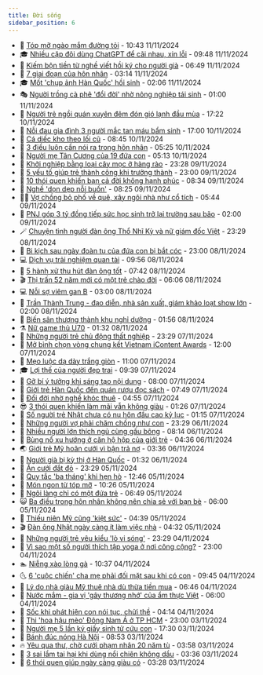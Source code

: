 ```yaml
---
title: Đời sống
sidebar_position: 6
---
```


<!-- vnexpress-doi-song:START -->
- 🚀 [Tóp mỡ ngào mắm đường tỏi](https://vnexpress.net/top-mo-ngao-mam-duong-toi-4814783.html) - 10:43 11/11/2024
- 🎓 [Nhiều cặp đôi dùng ChatGPT để cãi nhau, xin lỗi](https://vnexpress.net/nhieu-cap-doi-dung-chatgpt-de-cai-nhau-xin-loi-4814645.html) - 09:48 11/11/2024
- 🚦 [Kiếm bộn tiền từ nghề viết hồi ký cho người già](https://vnexpress.net/kiem-bon-tien-tu-nghe-viet-hoi-ky-cho-nguoi-gia-4814294.html) - 06:49 11/11/2024
- 🦣 [7 giai đoạn của hôn nhân](https://vnexpress.net/7-giai-doan-cua-hon-nhan-4814200.html) - 03:14 11/11/2024
- 🎓 [Mốt &#39;chụp ảnh Hàn Quốc&#39; hồi sinh](https://vnexpress.net/mot-chup-anh-han-quoc-hoi-sinh-4814189.html) - 02:06 11/11/2024
- 🎭 [Người trồng cà phê &#39;đổi đời&#39; nhờ nông nghiệp tái sinh](https://vnexpress.net/nguoi-trong-ca-phe-doi-doi-nho-nong-nghiep-tai-sinh-4814143.html) - 01:00 11/11/2024
- 🦅 [Người trẻ ngồi quán xuyên đêm đón gió lạnh đầu mùa](https://vnexpress.net/nguoi-tre-ngoi-quan-xuyen-dem-don-gio-lanh-dau-mua-4814180.html) - 17:22 10/11/2024
- 🎃 [Nỗi đau gia đình 3 người mắc tan máu bẩm sinh](https://vnexpress.net/noi-dau-gia-dinh-3-nguoi-mac-tan-mau-bam-sinh-4813824.html) - 17:00 10/11/2024
- 💪 [Cá diếc kho theo lối cũ](https://vnexpress.net/ca-diec-kho-theo-loi-cu-4814139.html) - 08:45 10/11/2024
- 🐻 [3 điều luôn cần nói ra trong hôn nhân](https://vnexpress.net/3-dieu-luon-can-noi-ra-trong-hon-nhan-4814204.html) - 05:25 10/11/2024
- 🧠 [Người mẹ Tân Cương của 19 đứa con](https://vnexpress.net/nguoi-me-tan-cuong-cua-19-dua-con-4814207.html) - 05:13 10/11/2024
- 🐘 [Khởi nghiệp bằng loại cây mọc ở hàng rào](https://vnexpress.net/khoi-nghiep-bang-loai-cay-moc-o-hang-rao-4812987.html) - 23:28 09/11/2024
- 👹 [5 yếu tố giúp trẻ thành công khi trưởng thành](https://vnexpress.net/5-yeu-to-giup-tre-thanh-cong-khi-truong-thanh-4814009.html) - 23:00 09/11/2024
- 💂 [10 thói quen khiến bạn cả đời không hạnh phúc](https://vnexpress.net/10-thoi-quen-khien-ban-ca-doi-khong-hanh-phuc-4813958.html) - 08:34 09/11/2024
- 🦍 [Nghề &#39;dọn dẹp nỗi buồn&#39;](https://vnexpress.net/nghe-don-dep-noi-buon-4814070.html) - 08:25 09/11/2024
- 🧑‍🏫 [Vợ chồng bỏ phố về quê, xây ngôi nhà như cổ tích](https://vnexpress.net/vo-chong-bo-pho-ve-que-xay-ngoi-nha-nhu-co-tich-4813971.html) - 05:44 09/11/2024
- 🧰 [PNJ góp 3 tỷ đồng tiếp sức học sinh trở lại trường sau bão](https://vnexpress.net/pnj-gop-3-ty-dong-tiep-suc-hoc-sinh-tro-lai-truong-sau-bao-4813416.html) - 02:00 09/11/2024
- 🪄 [Chuyện tình người đàn ông Thổ Nhĩ Kỳ và nữ giám đốc Việt](https://vnexpress.net/chuyen-tinh-nguoi-dan-ong-tho-nhi-ky-va-nu-giam-doc-viet-4812105.html) - 23:29 08/11/2024
- 🐲 [Bi kịch sau ngày đoàn tụ của đứa con bị bắt cóc](https://vnexpress.net/bi-kich-sau-ngay-doan-tu-cua-dua-con-bi-bat-coc-4813335.html) - 23:00 08/11/2024
- 💻 [Dịch vụ trải nghiệm quan tài](https://vnexpress.net/dich-vu-trai-nghiem-quan-tai-4813628.html) - 09:56 08/11/2024
- 🐘 [5 hành xử thu hút đàn ông tốt](https://vnexpress.net/5-hanh-xu-thu-hut-dan-ong-tot-4813701.html) - 07:42 08/11/2024
- 🎬 [Thị trấn 52 năm mới có một trẻ chào đời](https://vnexpress.net/thi-tran-52-nam-moi-co-mot-tre-chao-doi-4813652.html) - 06:06 08/11/2024
- 💻 [Nỗi sợ viêm gan B](https://vnexpress.net/noi-so-viem-gan-b-4813399.html) - 03:00 08/11/2024
- 🧰 [Trần Thành Trung - đạo diễn, nhà sản xuất, giám khảo loạt show lớn](https://vnexpress.net/tran-thanh-trung-dao-dien-nha-san-xuat-giam-khao-loat-show-lon-4813414.html) - 02:00 08/11/2024
- 🫣 [Biến sân thượng thành khu nghỉ dưỡng](https://vnexpress.net/bien-san-thuong-thanh-khu-nghi-duong-4812786.html) - 01:56 08/11/2024
- ⚗️ [Nữ game thủ U70](https://vnexpress.net/nu-game-thu-u70-4812990.html) - 01:32 08/11/2024
- 🌊 [Những người trẻ chủ động thất nghiệp](https://vnexpress.net/nhung-nguoi-tre-chu-dong-that-nghiep-4813456.html) - 23:29 07/11/2024
- 💃 [Mở bình chọn vòng chung kết Vietnam iContent Awards](https://vnexpress.net/mo-binh-chon-vong-chung-ket-vietnam-icontent-awards-4813421.html) - 12:00 07/11/2024
- 🦆 [Mẹo luộc dạ dày trắng giòn](https://vnexpress.net/meo-luoc-da-day-trang-gion-4813276.html) - 11:00 07/11/2024
- 🎓 [Lợi thế của người đẹp trai](https://vnexpress.net/loi-the-cua-nguoi-dep-trai-4813407.html) - 09:39 07/11/2024
- 💪 [Gỡ bí ý tưởng khi sáng tạo nội dung](https://vnexpress.net/go-bi-y-tuong-khi-sang-tao-noi-dung-4812986.html) - 08:00 07/11/2024
- 🤔 [Giới trẻ Hàn Quốc đến quán rượu đọc sách](https://vnexpress.net/gioi-tre-han-quoc-den-quan-ruou-doc-sach-4813235.html) - 07:49 07/11/2024
- 🧰 [Đổi đời nhờ nghề khóc thuê](https://vnexpress.net/doi-doi-nho-nghe-khoc-thue-4813042.html) - 04:55 07/11/2024
- 😎 [3 thói quen khiến làm mãi vẫn không giàu](https://vnexpress.net/3-thoi-quen-khien-lam-mai-van-khong-giau-4812639.html) - 01:26 07/11/2024
- 🌮 [Số người trẻ Nhật chưa có nụ hôn đầu cao kỷ lục](https://vnexpress.net/so-nguoi-tre-nhat-chua-co-nu-hon-dau-cao-ky-luc-4812882.html) - 01:15 07/11/2024
- 🧠 [Những người vợ phải chăm chồng như con](https://vnexpress.net/nhung-nguoi-vo-phai-cham-chong-nhu-con-4802337.html) - 23:29 06/11/2024
- 🎡 [Nhiều người lớn thích ngủ cùng gấu bông](https://vnexpress.net/nhieu-nguoi-lon-thich-ngu-cung-gau-bong-4812838.html) - 08:14 06/11/2024
- 🎡 [Bùng nổ xu hướng ở căn hộ hộp của giới trẻ](https://vnexpress.net/bung-no-xu-huong-o-can-ho-hop-cua-gioi-tre-4812696.html) - 04:36 06/11/2024
- 🌏 [Giới trẻ Mỹ hoãn cưới vì bận trả nợ](https://vnexpress.net/gioi-tre-my-hoan-cuoi-vi-ban-tra-no-4812422.html) - 03:36 06/11/2024
- 🐻 [Người già bị kỳ thị ở Hàn Quốc](https://vnexpress.net/nguoi-gia-bi-ky-thi-o-han-quoc-4812325.html) - 01:32 06/11/2024
- 💂 [Ăn cưới đắt đỏ](https://vnexpress.net/an-cuoi-dat-do-4810963.html) - 23:29 05/11/2024
- 🥸 [Quy tắc &#39;ba tháng&#39; khi hẹn hò](https://vnexpress.net/quy-tac-ba-thang-khi-hen-ho-4812488.html) - 12:46 05/11/2024
- 🌋 [Món ngon từ tóp mỡ](https://vnexpress.net/doi-song-cooking-mon-ngon-tu-top-mo-4812429.html) - 10:26 05/11/2024
- 🦩 [Ngôi làng chỉ có một đứa trẻ](https://vnexpress.net/ngoi-lang-chi-co-mot-dua-tre-4812335.html) - 06:49 05/11/2024
- 😺 [Ba điều trong hôn nhân không nên chia sẻ với bạn bè](https://vnexpress.net/ba-dieu-trong-hon-nhan-khong-nen-chia-se-voi-ban-be-4810342.html) - 06:00 05/11/2024
- 🐻 [Thiếu niên Mỹ cũng &#39;kiệt sức&#39;](https://vnexpress.net/thieu-nien-my-cung-kiet-suc-4811850.html) - 04:39 05/11/2024
- 🎬 [Đàn ông Nhật ngày càng ít làm việc nhà](https://vnexpress.net/dan-ong-nhat-ngay-cang-it-lam-viec-nha-4812284.html) - 04:32 05/11/2024
- 🎊 [Những người trẻ yêu kiểu &#39;lò vi sóng&#39;](https://vnexpress.net/nhung-nguoi-tre-yeu-kieu-lo-vi-song-4811655.html) - 23:29 04/11/2024
- 💄 [Vì sao một số người thích tập yoga ở nơi công cộng?](https://vnexpress.net/vi-sao-mot-so-nguoi-thich-tap-yoga-o-noi-cong-cong-4812115.html) - 23:00 04/11/2024
- 🏊 [Niễng xào lòng gà](https://vnexpress.net/doi-song-cooking-nieng-xao-long-ga-4811984.html) - 10:37 04/11/2024
- 🌜 [6 &#39;cuộc chiến&#39; cha mẹ phải đối mặt sau khi có con](https://vnexpress.net/6-cuoc-chien-cha-me-phai-doi-mat-sau-khi-co-con-4812054.html) - 09:45 04/11/2024
- 🤡 [Lý do nhà giàu Mỹ thuê nhà dù thừa tiền mua](https://vnexpress.net/ly-do-nha-giau-my-thue-nha-du-thua-tien-mua-4811879.html) - 06:46 04/11/2024
- 🥰 [Nước mắm - gia vị &#39;gây thương nhớ&#39; của ẩm thực Việt](https://vnexpress.net/nuoc-mam-gia-vi-gay-thuong-nho-cua-am-thuc-viet-4811148.html) - 06:00 04/11/2024
- 🦍 [Sốc khi phát hiện con nói tục, chửi thề](https://vnexpress.net/soc-khi-phat-hien-con-noi-tuc-chui-the-4805803.html) - 04:14 04/11/2024
- 🫣 [Thi &#39;hoa hậu mèo&#39; Đông Nam Á ở TP HCM](https://vnexpress.net/thi-hoa-hau-meo-dong-nam-a-o-tp-hcm-4811663.html) - 23:00 03/11/2024
- 🚦 [Người mẹ 5 lần ký giấy sinh tử cứu con](https://vnexpress.net/nguoi-me-5-lan-ky-giay-sinh-tu-cuu-con-4810392.html) - 17:30 03/11/2024
- 🐘 [Bánh đúc nóng Hà Nội](https://vnexpress.net/doi-song-cooking-banh-duc-nong-ha-noi-4811410.html) - 08:53 03/11/2024
- 🔥 [Yêu qua thư, chờ cưới phạm nhân 20 năm tù](https://vnexpress.net/yeu-qua-thu-cho-cuoi-pham-nhan-20-nam-tu-4811506.html) - 03:58 03/11/2024
- 🎃 [3 sai lầm tai hại khi dùng nồi chiên không dầu](https://vnexpress.net/3-sai-lam-tai-hai-khi-dung-noi-chien-khong-dau-4811509.html) - 03:36 03/11/2024
- 🥳 [6 thói quen giúp ngày càng giàu có](https://vnexpress.net/6-thoi-quen-giup-ngay-cang-giau-co-4811520.html) - 03:28 03/11/2024<!-- vnexpress-doi-song:END -->
